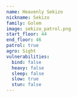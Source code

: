 ```yaml
---
name: Heavenly Sekizo
nickname: Sekizo
family: Golem
image: sekizo_patrol.png
start_floor: 44
end_floor: 46
patrol: true
agro: Sight
vulnerabilities:
  bind: false
  heavy: false
  sleep: false
  slow: true
  stun: false
---
```

